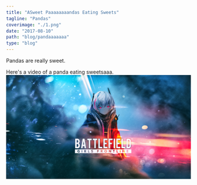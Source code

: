 ```yaml
---
title: "ASweet Paaaaaaaandas Eating Sweets"
tagline: "Pandas"
coverimage: "./1.png"
date: "2017-08-10"
path: "blog/pandaaaaaaa"
type: "blog"
---
```


Pandas are really sweet.

Here's a video of a panda eating sweetsaaa.
![aaaaaaas](./abc.jpg)
